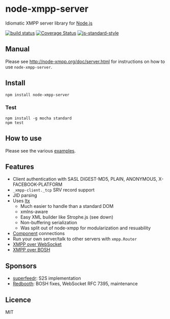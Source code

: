 # node-xmpp-server

Idiomatic XMPP server library for [Node.js](http://nodejs.org/)

[![build status](https://img.shields.io/travis/node-xmpp/node-xmpp-server/master.svg?style=flat-square)](https://travis-ci.org/node-xmpp/node-xmpp-server/branches)
[![Coverage Status](https://img.shields.io/coveralls/node-xmpp/node-xmpp-server.svg?style=flat-square)](https://coveralls.io/r/node-xmpp/node-xmpp-server)
[![js-standard-style](https://img.shields.io/badge/code%20style-standard-brightgreen.svg?style=flat-square)](http://standardjs.com/)


## Manual

Please see http://node-xmpp.org/doc/server.html for instructions on how to use `node-xmpp-server`.

## Install

```
npm install node-xmpp-server
```

### Test

```
npm install -g mocha standard
npm test
```

## How to use

Please see the various [examples](https://github.com/node-xmpp/node-xmpp-server/tree/master/examples).

## Features

* Client authentication with SASL DIGEST-MD5, PLAIN, ANONYMOUS, X-FACEBOOK-PLATFORM
* `_xmpp-client._tcp` SRV record support
* JID parsing
* Uses [ltx](http://github.com/node-xmpp/ltx)
  * Much easier to handle than a standard DOM
  * xmlns-aware
  * Easy XML builder like Strophe.js (see down)
  * Non-buffering serialization
  * Was split out of node-xmpp for modularization and resuability
* [Component](http://xmpp.org/extensions/xep-0114.html) connections
* Run your own server/talk to other servers with `xmpp.Router`
* [XMPP over WebSocket](http://tools.ietf.org/html/rfc7395)
* [XMPP over BOSH](http://xmpp.org/extensions/xep-0206.html)

## Sponsors

 - [superfeedr](http://superfeedr.com): S2S implementation
 - [Redbooth](https://redbooth.com): BOSH fixes, WebSocket RFC 7395, maintenance

## Licence

MIT
